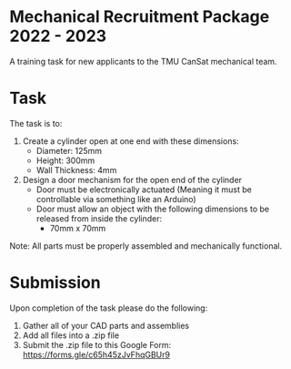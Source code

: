 # Mechanical Recruitment Package 2022 - 2023

A training task for new applicants to the TMU CanSat mechanical team.

# Task
The task is to:
1. Create a cylinder open at one end with these dimensions:
   - Diameter: 125mm
   - Height: 300mm
   - Wall Thickness: 4mm
2. Design a door mechanism for the open end of the cylinder
   - Door must be electronically actuated (Meaning it must be controllable via something like an Arduino)
   - Door must allow an object with the following dimensions to be released from inside the cylinder:
     - 70mm x 70mm

Note: All parts must be properly assembled and mechanically functional.

# Submission
Upon completion of the task please do the following:
1. Gather all of your CAD parts and assemblies
2. Add all files into a .zip file
3. Submit the .zip file to this Google Form: https://forms.gle/c65h45zJvFhqGBUr9